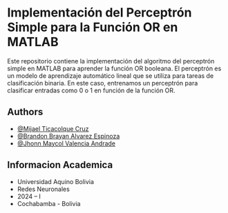 
# Implementación del Perceptrón Simple para la Función OR en MATLAB

Este repositorio contiene la implementación del algoritmo del perceptrón simple en MATLAB para aprender la función OR booleana. El perceptrón es un modelo de aprendizaje automático lineal que se utiliza para tareas de clasificación binaria. En este caso, entrenamos un perceptrón para clasificar entradas como 0 o 1 en función de la función OR.

## Authors

- [@Mijael Ticacolque Cruz](https://www.github.com/octokatherine)
- [@Brandon Brayan Alvarez Espinoza](https://www.github.com/octokatherine)
- [@Jhonn Maycol Valencia Andrade](https://www.github.com/octokatherine)


## Informacion Academica

- Universidad Aquino Bolivia
- Redes Neuronales
- 2024 – I
- Cochabamba - Bolivia

